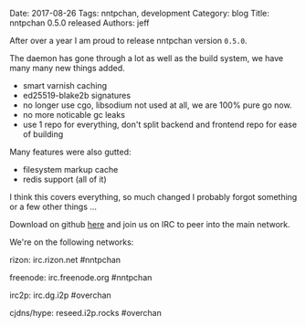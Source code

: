 Date: 2017-08-26
Tags: nntpchan, development
Category: blog
Title: nntpchan 0.5.0 released
Authors: jeff

After over a year I am proud to release nntpchan version `0.5.0`.

The daemon has gone through a lot as well as the build system, we have many many new things added.

* smart varnish caching
* ed25519-blake2b signatures
* no longer use cgo, libsodium not used at all, we are 100% pure go now.
* no more noticable gc leaks
* use 1 repo for everything, don't split backend and frontend repo for ease of building

Many features were also gutted:

* filesystem markup cache
* redis support (all of it)

I think this covers everything, so much changed I probably forgot something or a few other things ...

Download on github [here](https://github.com/majestrate/nntpchan/releases/tag/0.5.0) and join us on IRC to peer into the main network.

We're on the following networks:

rizon: irc.rizon.net #nntpchan

freenode: irc.freenode.org #nntpchan

irc2p: irc.dg.i2p #overchan

cjdns/hype: reseed.i2p.rocks #overchan
